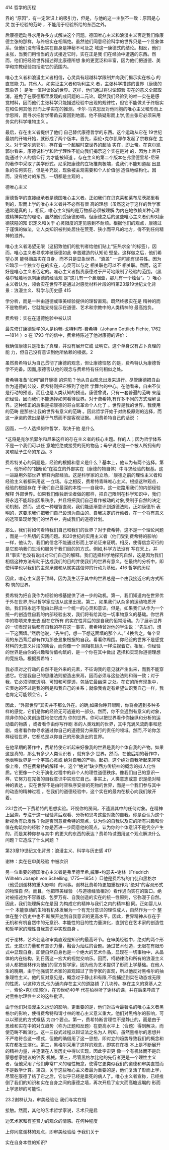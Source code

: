 414 哲学的历程

界的 “原因”，有一定常识上的吸引力，但是，与他的这一主张不一致：原因是心灵 加于经验的范畴 ，不能用于经验所给的东西之外。

后康德运动寻求用许多方式解决这个问题。德国唯心主义和浪漫主义否定我们像康德主张的那样，与终极实在相隔绝。虽然他们同意经验科学的世界只是一个显象体系，但他们没有得出实在自身是神秘不可及之 域这一康德式的结论。相反，他们主张，当我们用恰当的方式接近它时，实在正是我 们在经验中遭遇的东西。然而，他们把经验世界描述得比康德所想 象的更宽泛和丰富，因为他们把道德、美学和宗教经验包括进它的范围内。

唯心主义者和浪漫主义者相信，心灵具有超越科学限制并向我们揭示实在核心 的直觉能 力。其他人，如实证主义者和功利主义 者，主张科学描述的世界（康德的现象界 ）是唯一值得谈论的世界。这样，他们通过将讨论超验 实在的意义全部取消，避免了在康德那里发现的成问题的二元论。既然我们经验到的唯一实在是感 觉材料，因而他们主张科学只能描述经验中出现的规律性，但它不能做关于终极实在和任何其他 形而上学实在的推测。卡尔-马克思反对他同胞的唯心主父和形而上学思辨，而寻求把哲学带甬云雾回到地面。他不质疑形而上学,但主张它必须采用务实的科学唯物主义 。

最后，存在主义者提供了他们 自己替代康德哲学的东西。这个运动从它在 19世纪最初的开端开始，就形成了两个版本。首先，索伦•克尔凯郭尔发起了宗教存在 主义。对于克尔凯郭尔，存在着一个超越时空世界的超验 实在，即上帝。在克尔凯郭尔看来，康德说科学和哲学理性不能向我们揭示这个实在是对 的，因为上帝只能通过个人的信仰行 为才能被知道 。存在主义的第二个版本在弗里德里希-尼采的著作中采取了美学形式。尼采把康德的立场推向极端，说我们不能知道超 出显象的任何实在，但是补充说，现象被主观需要和个人价值创 造性地结构化。因而，没有绝对的东西，一切都是主观的 。

德唯心主义

康德哲学的直接继承者是德国唯心主义者。正如我们在贝克莱和莱布尼茨那里看 到的，形而上学的唯心主义者并不必然有很 高的理想（虽然这对于这样的哲学家通常是真的 ）。相反，唯心主义指的是万物都必须被理解 为内在地依赖某种心理或精神实在的理论。虽然他们受康德影响，但康德之后的这些唯心主义者们却对康德狭隘的知 识定义和关于 心灵限度的定见感到不耐烦。根据他们的观点，康德过于谨慎的做法，让人类知识被判处居住在荒芜、狭小而平凡的地方，得不到任何精神的滋养。

唯心主义者渴望无限（这招致他们的批判者给他们贴上“狂热求全”的标签）。因而，唯心主义者寻求冲破康德如此 辛苦建造的认知论 壁垒。这样做之后，他们希望心灵 能够涵盖实在自身，而不只是显象世界。“涵盖” 一词可能有误导性。因为它暗示一个独立存在的实在，心灵可以与之 相关联也可以不 相关联。然而，这正好是唯心主义者否定的。唯心主义者指责康德过于严苛地限制了经验的范围。（黑格尔轻蔑地讽刺康德的经验观 是“这儿有一个鼻烟壶，那儿有一个烛台”。'）唯心主义者认为，领会实在世界不是通过对感觉材料片段的科第23章19世纪文化背景：浪漫主义、科学与历史感 415

学分析，而是一种由道德或审美经验提供的理智直观。既然终极实在是 精神的而 不是物质的，它就能支持显示在道德、艺术和宗教中的人类精神的 最高抱负。

费希特：实在在道德姓验中被认识

最先修订康德哲学的人是约翰-戈特利布-费希特（Johann  Gottlieb  Fichte, 1762—1814 ）o 在 1793 年的信中，费希特陈述了他对康德的评价：

我确信康德只是指出了真理，并没有展开它或 证明它。这个单身汉有占卜真理的能 力，但自己没有意识到他所依赖的根据。2

虽然费希特认为自己贯彻了康德的观念，但让康德恼怒 的是，费希特认为康德哲学不完备。因而,康德否认他的观念与费希特有任何相似之处。

费希特准备“如何”展开康德 的洞见？他从自由观念出发来进行。尽管康德把自由作为道德的公设，费希特则把它移到了他哲 学舞台的中心。在他看来，自由不仅是行动的预设，而且也是人类认知的预设。康德曾说，只有一套普遍的范畴 来组织经验，因而我们不能选择如何看待世界。对于费希特,有许多不同的方式理解世界。这种修正的后果是把康德的哥白尼革命个人化了 。世界是我的世界。我使用的范畴 是那些让我的世界有意义的范畴 。因此哲学开始于对终极原则的选择，而这一承诺的做出是基于气质而不是客观证据。.用费希特自己的话说 ：

因而，一个人选择何种哲学，取决于他 是什么

*这将是克尔凯郭尔和尼采这样的存在主义者的核心主题。样的人；因为哲学体系不是一个我们可以任 意地拒绝或接受的死的物品；毋宁说它是一个被人所拥有的灵魂赋予生命的东西。3

费希特关心的问题是，经验的根据和意义是什么？基本上，他认为有两个选择。第一，他所称的“独断论”在独立的外部实在（康德的物自体）中寻求经验的根基。这一进路用外部世界'解释内部经验。这是科学家的立场，'康德之前的理性主义者和经验主义者都采用这 一立场。与之相反，费希特青睐唯心主义。根据这种观点，经验的根据存在 于我们自己最深的本性——自我中。这一进路用我们的内部经验解释 外部世界。如果我们像独断论者做的那样，把自己限制在科学知识中，我们将永远不能超出因果秩序，并且将把我们自己看作被动的对象,受制于自然的决定论机制。然而，通过一种理智直观，我们能逐渐意识到道德法则。正如康德所 表明的，这要求我们把我们自己设想为自由的、自我决定的行动者，在一个将有意义的选项呈现给我们的世界中，完成我们的道德计划。

那么，我们将如何看待我们自己和我们的世界？对于费希特，这不是一个理论问题 ，而是一个热切的实践问题。和20世纪的实用主义者（他们受到费希特的影响）一样，他认为，我们的信念不能通过形而上学论证来证明。相反，使得信念可行的是它影响我们生活和服务于我们目的的方式。例如,科学方法没有 写在天上，并且“事实”也没有说出对它们自己的解释。我们选择科学地探究自然，这是因为我们相信这种方法有助于达成我们的目的并使我们的世界有意义。在最终的分析中，即使科学也以我们的主观承诺和从属实践信仰的行动为基础。416 哲学的历程

因此，唯心主义居于顶峰，因为我生活于其中的世界总是一个由我接近它的方式所构 筑的世界。

费希特为把自我作为经验的根基提供了进一步的动机。第一，我们知道内在世界优于外在世界,所以哲学家应该从这里出发。第二，如果我们从杂多的运动物质开始，我们将永远不能由此得出一个统一的心灵和意识。但是，如果我们从作为一个 统一的创造性自我的内部经验出发，我们将有给其他一切事物意义的基础。你世界中的物项来来去去,但在它所有 的实在性背后的是自我的恒常活动。为了展示世界的一切表现背后都有自我的存在这一事实，费希特曾对他的学生说：“先生们，想一下这面墙。”然后他说，“先生们，想一下想这面墙的那个人。” 4换言之，每个显现的东西背后都有作为那些显象根据的自我。看看你周围。你经验的世界不是感觉材料的无意义片段的集合，而你像一个 照相机镜头一样注视着它。相反，你经验的世界是由你的兴趣和价值构筑的，是一个你在其中做出 选择和实现你道德理想的竞技场。根据费希特：

我必须对之行动的自然不是外来的元素，不征询我的意见就产生出来，而我不能穿透它。它是我自己的思维法则塑造出来鬲，因而必须与这些法则和谐一致；对于我，它必须彻底透明、可知和可穿透，包括它最幽深 之处。在它的所有现象中，它表达的不过是我的所是和我自己的关系；就像我肯定有希望认识我自己一样，我也肯定可能领会它。5

因此，“外部世界”其实并不那么外在。的确,如果你睁开眼睛，你将会遇到多种多样的感觉，它们是你的经验无可逃避的一部分。然而，你不会遇到有意义的对象，除非你的心灵创造性地使它成为 你的世界。你可以把世界看作你操纵和分析的运动着的物质 ，或者看作由你写作剧 本的人类戏剧的世界，其中充满风流韵事和悲剧，或者看作你寻求通过你自己的道德努力来履行的责任的领域。然而,不论你怎样经验世界，它都总是以你自己的形象造出的世界。

在他早期的著作中，费希特使它听起来好像我的世界是我的个体自我的产物。如果这是真的，那么有多少人类认识者 ，就有多少 世界。然而，在他后期的著作中，他表明世界是一个宇宙心灵或 绝对自我的产物。起初，这个绝对自我听起来非常像上帝，但在费希特的解释 中，这个“绝对”缺少西方传统神的概念的拟人化性质。它更像一个处于演化过程中的非个人的理性道德秩序。像我们自己的意识一样，它努力在完善的自我意识中实现它自己。事实上，人类意志或意 识是绝对精神的表达 。实在世界不是由时空秩序安排的死物的世界，而是一个我们参与其中 的动态的精神过程 。在我们的道德经验中，这个实在的最内在核心向我们敞开着。

23.1尝试一下费希特的思想实验。环视你的房间，不遗漏其中的任何对象。在精神上回溯，专注于这一经验背后观看、分析和思考这些对象的自我。你是否认为这个新视角有启发性？你是否同意费希特的观点，认为你的自我以及它的所有兴趣和价值在构筑你的经验？你是否进一步同意他的观点，认为你的个体意识不是凭空产生的，而是某种你参与其中 的更大的东西的表达？费希特试图用这个观点解决什么问题？它造成了什么问题 ？

第23章19世纪文化背景：浪漫主义、科学与历史感 417

谢林：卖在在申美经验 中被次识

另一位重要的德国唯心主义者是弗里德里希,威廉•约瑟夫•谢林（Friedrich  Wilhelm  Joseph von Schelling,  1775—1854 ）□他是费希特的门徒和黑格尔（他受到谢林的重大影响）的同事。谢林比费希特更加重视作为“绝对”的客观形式的物理自 然。而且，他把审美经验 （与道德经验相对）看作通向实在的窗口。绝对被描述为不容置疑、包罗万有、自我创造的实在的统一性原则，它弥漫于自然。因此，我们能理解实在是因 为构成它的精神与我们之内的精神相 同。正如婴儿从一个 本能驱动的生物有机体发展为一个有充分意识的理性成人，自然作为一个 整体在整个历史中也不 断展开达到自我意识的更高水平。因此，世界精神从存在于无机和有机自然中的无意识、本能性的目的性力量演化，直到它在艺术家的创造性和哲学家的理性自我意识中实现自身 。

对于谢林，艺术创造和审美直观是知识的最高环节。在审美经验中，绝对的两个形式，无意识力量和有意识力量，融合为灿烂的合题。通过艺术创造，无限在有限形式中显现自身。即使自然自身也是一个绝大的艺术作品，显现在一切事物中，从晶体的内在结构，到日落这一宏大的视觉交响乐。因而，柯勒律治和所有的浪漫主义诗人都把谢林作为他们的官方哲学家，因为他为艺术提供了形而上学基础。在他人生的晚期，由于他强调艺术家的直观超过了哲学家的直观，所以他反对黑格尔的抽象理性主义。他的反对意见是，概念过于静止和有限,不能捕捉到实在动态或无限的性质。以这种方式,他为通向存在主义的道路铺 了几块砖。存在主义的奠基人之一，索伦•克尔凯郭尔，在19世纪40年 代在柏林听了谢林的课，并在后来呼应了对黑格尔理性主义的这些批评。

由于他们对浪漫主义运动的影响，更重要的是，他们对古今最著名的唯心主义者黑格尔的影响，使得费希特和谓寸林的唯心主义意义重大。他们对黑格尔的影响，可以以预览的方式概括 为四个要点。第一，费希特断言理性不是静止的，而是由于思维和实在中的对立趋势（称为正题和反题）在更高水平上（合题）得到解决，而使范畴不断演化。这一三段式过程以辩证法之名为人 所知。虽然黑格尔的思想并不严格符合这一模式，但他的确借用了这一思想，即对立的趋势导致我们的概念和实在都发生演化。第二，黑格尔采用了这样的观念，即实在在根 本上是不断展开的精神力量，并逐渐在人类历史中得以实现。因此宇宙更 像一个有机体而不是启蒙思想家提议的钟表 机械。第三，尽管黑格尔比他的先行者更是一个理性主义者，但他采用了他们非常广义的理性概念，使得它更类似我们的道德和审美直觉而不是数学计算。第四，关于这些唯心主义者最为重要的是，他们复活了形而上学，尽管在康德了结了它之后，它似乎已经是垂死的病人了。唯心主义者宣称，已经推倒了我们的知识和实在自身之间的康德之墙，再次开启了宏大而高瞻远瞩的 形而上学思辨的可能性。

23.2谢林认为，审美经验让 我们与实在相

接触。然而，其他的艺术哲学家说，艺术只是启

迪艺术家和有鉴赏力的观众的情感。在何种程度

上你同意谢林的观点，即审美经验给 予我们关于

实在自身本性的知识?


